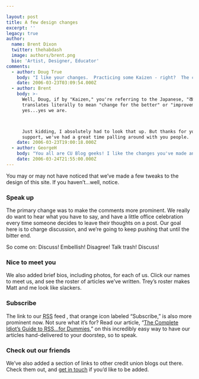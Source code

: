 ```yaml
---

layout: post
title: A few design changes
excerpt: ''
legacy: true
author:
  name: Brent Dixon
  twitter: thehabdash
  image: authors/brent.png
  bio: 'Artist, Designer, Educator'
comments:
  - author: Doug True
    body: "I like your changes.  Practicing some Kaizen - right?  The comments being more visible is a definite plus.  Keep up the valuable work.  I appreciate the forum to communicate and make new credit union buddies.  DT\r\n"
    date: 2006-03-23T03:09:54.000Z
  - author: Brent
    body: >-
      Well, Doug, if by "Kaizen," you're referring to the Japanese, "改善," which
      translates literally to mean "change for the better" or "improvement," then
      yes...yes we are.



      Just kidding, I absolutely had to look that up. But thanks for your
      support, we've had a great time palling around with you people.
    date: 2006-03-23T19:00:18.000Z
  - author: GeorgeH
    body: "You all are CU Blog geeks! I like the changes you've made and am extremely impressed with Doug's and Brent's language skills. "
    date: 2006-03-24T21:55:00.000Z
---
```


<p>You may or may not have noticed that we&#8217;ve made a few tweaks to the design of this site. If you haven&#8217;t&#8230;well, notice.</p>
<h3>Speak up</h3>
<p>The primary change was to make the comments more prominent. We really do want to hear what you have to say, and have a little office celebration every time someone decides to leave their thoughts on a post. Our goal here is to charge discussion, and we&#8217;re going to keep pushing that until the bitter end.</p>
<p>So come on: Discuss! Embellish! Disagree! Talk trash! Discuss!</p>
<h3>Nice to meet you</h3>
<p>We also added brief bios, including photos, for each of us. Click our names to meet us, and see the roster of articles we&#8217;ve written. Trey&#8217;s roster makes Matt and me look like slackers.</p>
<h3>Subscribe</h3>
<p>The link to our <acronym title="Really Simple Syndication">RSS</acronym> feed , that orange   icon labeled &#8220;Subscribe,&#8221; is also more prominent now. Not sure what it&#8217;s for? Read our article, &#8220;<a href="http://opensourcecu.com/articles/2005/06/21/the-complete-idiots-guide-to-rss-for-dummies">The Complete Idiot&#8217;s Guide to <span class="caps">RSS</span>&#8230;for Dummies</a>,&#8221; on this incredibly easy way to have our articles hand-delivered to your doorstep, so to speak.</p>
<h3>Check out our friends</h3>
<p>We&#8217;ve also added a section of links to other credit union blogs out there. Check them out, and <a href="http://opensourcecu.com/contact">get in touch</a> if you&#8217;d like to be added.</p>